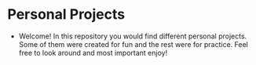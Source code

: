 # Personal Projects 

- Welcome! In this repository you would find different personal projects. Some of them were created for fun and the rest were for practice. Feel free to look around and most important enjoy!
